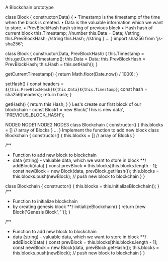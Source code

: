 A Blockchain prototype

class Block {
 constructor(Data) {
•	 Timestamp is the timestamp of the time when the block is created.
•	 Data is the valuable information which we want to store.
•	 PrevBlockHash hash string of previous block
•	 Hash hash of current block
this.Timestamp; //number
   this.Data = Data; //string
   this.PrevBlockHash; //string
   this.Hash; //string
 }
 ...
}
import sha256 from 'js-sha256';

class Block {
 constructor(Data, PrevBlockHash) {
   this.Timestamp = this.getCurrentTimestamp();
   this.Data = Data;
   this.PrevBlockHash = PrevBlockHash;
   this.Hash = this.setHash();
 }
 
 getCurrentTimestamp() {
  return Math.floor(Date.now() / 1000);
 }
 
 setHash() {
  const headers = `${this.PrevBlockHash}${this.Data}${this.Timestamp}`;
  const hash = sha256(headers);
  return hash;
 }
 
 getHash() {
  return this.Hash;
 }
}
Les's create our first block of our blockchain -
const Block1 = new Block('This is new data', 'PREVIOUS_BLOCK_HASH');


 NODE0  NODE1  NODE2  NODE3
class Blockchain {
 constructor() {
  this.blocks = [] // array of Blocks
 }
 ...
}
 Implement the function to add new block
class Blockchain {
 constructor() {
  this.blocks = [] // array of Blocks
  }
  
  /**
   * Function to add new block to blockchain 
   * data {string} - valuable data, which we want to store in block
   **/
  addBlock(data) {
    const prevBlock = this.blocks[this.blocks.length - 1];
    const newBlock = new Block(data, prevBlock.getHash());
    this.blocks = this.blocks.push(newBlock); // push new block to blockchain
  }
 }

class Blockchain {
 constructor() {
  this.blocks = this.initializeBlockchain();
  }
   /**
   * Function to initialize blockchain
   * by creating genesis block
   **/
  initializeBlockchain() {
   return [new Block('Genesis Block', '')];
  }
  
  /**
   * Function to add new block to blockchain 
   * data {string} - valuable data, which we want to store in block
   **/
  addBlock(data) {
    const prevBlock = this.blocks[this.blocks.length - 1];
    const newBlock = new Block(data, prevBlock.getHash());
    this.blocks = this.blocks.push(newBlock); // push new block to blockchain
  }
 }



